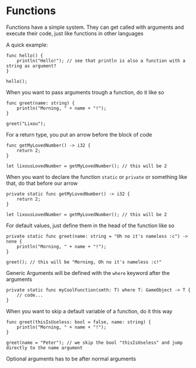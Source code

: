 # Functions

Functions have a simple system. They can get called with arguments and execute their code, just like functions in other languages

A quick example:
```back
func hello() {
    println("Hello!"); // see that println is also a function with a string as argument?
}

hello();
```

When you want to pass arguments trough a function, do it like so

```back
func greet(name: string) {
    println("Morning, " + name + "!");
}

greet("Lixou");
```

For a return type, you put an arrow before the block of code

```back
func getMyLovedNumber() -> i32 {
    return 2;
}

let lixousLovedNumber = getMyLovedNumber(); // this will be 2
```

When you want to declare the function `static` or `private` or something like that, do that before our arrow

```back
private static func getMyLovedNumber() -> i32 {
    return 2;
}

let lixousLovedNumber = getMyLovedNumber(); // this will be 2
```

For default values, just define them in the head of the function like so

```back
private static func greet(name: string = "Oh no it's nameless :c") -> none {
    println("Morning, " + name + "!"); 
}

greet(); // this will be "Morning, Oh no it's nameless :c!"
```

Generic Arguments will be defined with the `where` keyword after the arguments

```back
private static func myCoolFunction(smth: T) where T: GameObject -> T {
    // code...
}
```

When you want to skip a default variable of a function, do it this way

```back
func greet(thisIsUseless: bool = false, name: string) {
    println("Morning, " + name + "!"); 
}

greet(name = "Peter"); // we skip the bool "thisIsUseless" and jump directly to the name argument
```

Optional arguments has to be after normal arguments